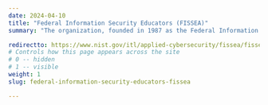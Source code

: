 ```yaml
---
date: 2024-04-10
title: "Federal Information Security Educators (FISSEA)"
summary: "The organization, founded in 1987 as the Federal Information Systems Security Educators Association (or FISSEA), serves as a professional forum for federal government information security professionals to assist agencies in strengthening their employee cybersecurity awareness and training programs. FISSEA also holds an annual conference."

redirectto: https://www.nist.gov/itl/applied-cybersecurity/fissea/fissea-mailing-list
# Controls how this page appears across the site
# 0 -- hidden
# 1 -- visible
weight: 1
slug: federal-information-security-educators-fissea

---
```

